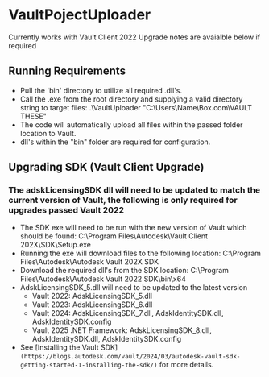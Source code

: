 # VaultPojectUploader

Currently works with Vault Client 2022
Upgrade notes are avaialble below if required

## Running Requirements
* Pull the 'bin' directory to utilize all required .dll's.
* Call the .exe from the root directory and supplying a valid directory string to target files: .\VaultUploader "C:\Users\Name\Box.com\VAULT THESE"
* The code will automatically upload all files within the passed folder location to Vault.
* dll's within the "bin" folder are required for configuration.

## Upgrading SDK (Vault Client Upgrade)
### The adskLicensingSDK dll will need to be updated to match the current version of Vault, the following is only required for upgrades passed Vault 2022
* The SDK exe will need to be run with the new version of Vault which should be found: C:\Program Files\Autodesk\Vault Client 202X\SDK\Setup.exe
* Running the exe will download files to the following location: C:\Program Files\Autodesk\Autodesk Vault 202X SDK
* Download the required dll's from the SDK location: C:\Program Files\Autodesk\Autodesk Vault 2022 SDK\bin\x64
* AdskLicensingSDK_5.dll will need to be updated to the latest version
  + Vault 2022: AdskLicensingSDK_5.dll
  + Vault 2023: AdskLicensingSDK_6.dll
  + Vault 2024: AdskLicensingSDK_7.dll, AdskIdentitySDK.dll, AdskIdentitySDK.config
  + Vault 2025 .NET Framework: AdskLicensingSDK_8.dll, AdskIdentitySDK.dll, AdskIdentitySDK.config
* See [Installing the Vault SDK] `(https://blogs.autodesk.com/vault/2024/03/autodesk-vault-sdk-getting-started-1-installing-the-sdk/)` for more details.
